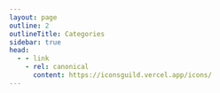```yaml
---
layout: page
outline: 2
outlineTitle: Categories
sidebar: true
head:
  - - link
    - rel: canonical
      content: https://iconsguild.vercel.app/icons/
---
```


<script setup>
import { data } from './icons.data.ts'
import IconsOverview from '../.vitepress/theme/components/icons/IconsOverview.vue'
import PageContainer from '../.vitepress/theme/components/PageContainer.vue'
</script>

<div class="VPDoc content">
  <PageContainer>
    <IconsOverview :icons="data.icons" />
  </PageContainer>
</div>
